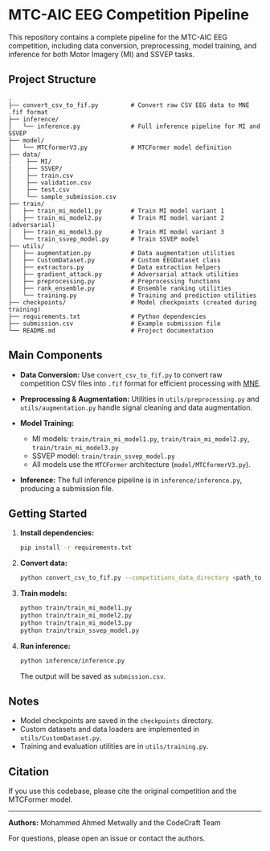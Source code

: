# MTC-AIC EEG Competition Pipeline

This repository contains a complete pipeline for the MTC-AIC EEG competition, including data conversion, preprocessing, model training, and inference for both Motor Imagery (MI) and SSVEP tasks.

## Project Structure

```
.
├── convert_csv_to_fif.py         # Convert raw CSV EEG data to MNE .fif format
├── inference/
│   └── inference.py              # Full inference pipeline for MI and SSVEP
├── model/
│   └── MTCformerV3.py            # MTCFormer model definition
├── data/
│    ├── MI/
|    ├── SSVEP/
│    ├── train.csv
│    ├── validation.csv
│    ├── test.csv
│    └── sample_submission.csv 
├── train/
│   ├── train_mi_model1.py        # Train MI model variant 1
│   ├── train_mi_model2.py        # Train MI model variant 2 (adversarial)
│   ├── train_mi_model3.py        # Train MI model variant 3
│   └── train_ssvep_model.py      # Train SSVEP model
├── utils/
│   ├── augmentation.py           # Data augmentation utilities
│   ├── CustomDataset.py          # Custom EEGDataset class
│   ├── extractors.py             # Data extraction helpers
│   ├── gradient_attack.py        # Adversarial attack utilities
│   ├── preprocessing.py          # Preprocessing functions
│   ├── rank_ensemble.py          # Ensemble ranking utilities
│   └── training.py               # Training and prediction utilities
├── checkpoints/                  # Model checkpoints (created during training)
├── requirements.txt              # Python dependencies
├── submission.csv                # Example submission file
└── README.md                     # Project documentation
```

## Main Components

- **Data Conversion:**
  Use `convert_csv_to_fif.py` to convert raw competition CSV files into `.fif` format for efficient processing with [MNE](https://mne.tools/).

- **Preprocessing & Augmentation:**
  Utilities in `utils/preprocessing.py` and `utils/augmentation.py` handle signal cleaning and data augmentation.

- **Model Training:**
  - MI models: `train/train_mi_model1.py`, `train/train_mi_model2.py`, `train/train_mi_model3.py`
  - SSVEP model: `train/train_ssvep_model.py`
  - All models use the `MTCFormer` architecture (`model/MTCformerV3.py`).

- **Inference:**
  The full inference pipeline is in `inference/inference.py`, producing a submission file.

## Getting Started

1. **Install dependencies:**

   ```sh
   pip install -r requirements.txt
   ```

2. **Convert data:**

   ```sh
   python convert_csv_to_fif.py --competitions_data_directory <path_to_competition_data>
   ```

3. **Train models:**

   ```sh
   python train/train_mi_model1.py
   python train/train_mi_model2.py
   python train/train_mi_model3.py
   python train/train_ssvep_model.py
   ```

4. **Run inference:**

   ```sh
   python inference/inference.py
   ```

   The output will be saved as `submission.csv`.

## Notes

- Model checkpoints are saved in the `checkpoints` directory.
- Custom datasets and data loaders are implemented in `utils/CustomDataset.py`.
- Training and evaluation utilities are in `utils/training.py`.

## Citation

If you use this codebase, please cite the original competition and the MTCFormer model.

---

**Authors:**
Mohammed Ahmed Metwally and the CodeCraft Team

For questions, please open an issue or contact the authors.
